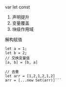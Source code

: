 var let const

1. 声明提升
2. 变量覆盖
3. 块级作用域
   
解构赋值

```
let a = 1;
let b = 2;
// 交换变量值
[a, b] = [b, a]

// 去重
let arr = [1,2,1,2,1,2]
arr = [...new Set(arr)]```
